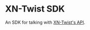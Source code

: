 # XN-Twist SDK

An SDK for talking with [XN-Twist's API](https://github.com/xn-twist/xn-twist-api).
